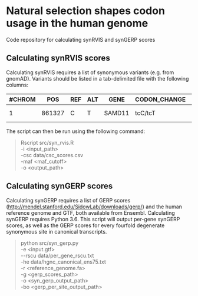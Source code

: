 # Natural selection shapes codon usage in the human genome
 Code repository for calculating synRVIS and synGERP scores

## Calculating synRVIS scores
Calculating synRVIS requires a list of synonymous variants (e.g. from gnomAD). Variants should be listed in a tab-delimited file with the following columns:  

| #CHROM  |   POS  | REF  | ALT |  GENE  | CODON_CHANGE | MAF |
| ------- | ------ | ---- | --- | ------ | ------------ | --- |
|1        | 861327 |   C  |  T  | SAMD11 |    tcC/tcT   |4.08180e-06


The script can then be run using the following command:
>Rscript src/syn_rvis.R \
>    -i \<input_path> \
>    -csc data/csc_scores.csv \
>    -maf \<maf_cutoff> \
>    -o \<output_path>


## Calculating synGERP scores
Calculating synGERP requires a list of GERP scores (http://mendel.stanford.edu/SidowLab/downloads/gerp/) and the human reference genome and GTF, both available from Ensembl. Calculating synGERP requires Python 3.6. This script will output per-gene synGERP scores, as well as the GERP scores for every fourfold degenerate synonymous site in canonical transcripts.

> python src/syn_gerp.py \
>    -e \<input.gtf> \
>    --rscu data/per_gene_rscu.txt \
>    -he data/hgnc_canonical_ens75.txt \
>    -r \<reference_genome.fa> \
>    -g \<gerp_scores_path> \
>    -o \<syn_gerp_output_path> \
>    -bo \<gerp_per_site_output_path>
